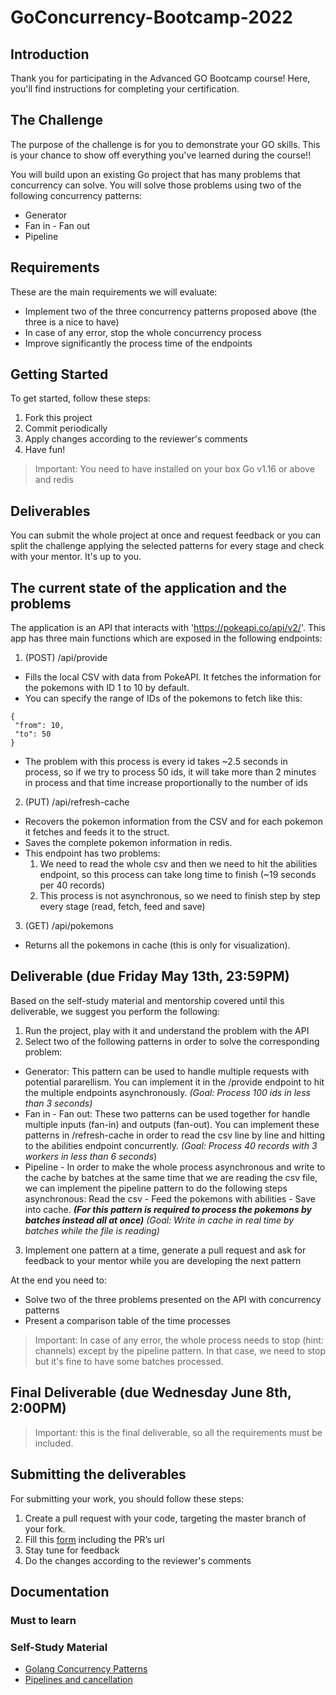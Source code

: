 # GoConcurrency-Bootcamp-2022
 
## Introduction
 
Thank you for participating in the Advanced GO Bootcamp course!
Here, you'll find instructions for completing your certification.
 
## The Challenge
 
The purpose of the challenge is for you to demonstrate your GO skills. This is your chance to show off everything you've learned during the course!!
 
You will build upon an existing Go project that has many problems that concurrency can solve. You will solve those problems using two of the following concurrency patterns:
- Generator
- Fan in - Fan out
- Pipeline
 
## Requirements
 
These are the main requirements we will evaluate:
 
- Implement two of the three concurrency patterns proposed above (the three is a nice to have)
- In case of any error, stop the whole concurrency process
- Improve significantly the process time of the endpoints
 
## Getting Started
 
To get started, follow these steps:
 
1. Fork this project
2. Commit periodically
3. Apply changes according to the reviewer's comments
4. Have fun!
 
> Important: You need to have installed on your box Go v1.16 or above and redis
 
## Deliverables

You can submit the whole project at once and request feedback or you can split the challenge applying the selected patterns for every stage and check with your mentor. It's up to you.
 
## The current state of the application and the problems
 
The application is an API that interacts with 'https://pokeapi.co/api/v2/'. This app has three main functions which are exposed in the following endpoints:
 
1. (POST) /api/provide
 - Fills the local CSV with data from PokeAPI. It fetches the information for the pokemons with ID 1 to 10 by default.
 - You can specify the range of IDs of the pokemons to fetch like this:
```
{
 "from": 10,
 "to": 50
}
```
 - The problem with this process is every id takes ~2.5 seconds in process, so if we try to process 50 ids, it will take more than 2 minutes in process and that time increase proportionally to the number of ids
2. (PUT) /api/refresh-cache
 - Recovers the pokemon information from the CSV and for each pokemon it fetches and feeds it to the struct.
 - Saves the complete pokemon information in redis.
 - This endpoint has two problems:
   1. We need to read the whole csv and then we need to hit the abilities endpoint, so this process can take long time to finish (~19 seconds per 40 records)
   2. This process is not asynchronous, so we need to finish step by step every stage (read, fetch, feed and save)
3. (GET) /api/pokemons
 - Returns all the pokemons in cache (this is only for visualization).
 
## Deliverable (due Friday May 13th, 23:59PM)
 
Based on the self-study material and mentorship covered until this deliverable, we suggest you perform the following:
 
1. Run the project, play with it and understand the problem with the API
2. Select two of the following patterns in order to solve the corresponding problem:
- Generator: This pattern can be used to handle multiple requests with potential pararellism. You can implement it in the /provide endpoint to hit the multiple endpoints asynchronously.
 *(Goal: Process 100 ids in less than 3 seconds)*
 - Fan in - Fan out: These two patterns can be used together for handle multiple inputs (fan-in) and outputs (fan-out). You can implement these patterns in /refresh-cache in order to read the csv line by line and hitting to the abilities endpoint concurrently.
 *(Goal: Process 40 records with 3 workers in less than 6 seconds*)
 - Pipeline - In order to make the whole process asynchronous and write to the cache by batches at the same time that we are reading the csv file, we can implement the pipeline pattern to do the following steps asynchronous:
   Read the csv - Feed the pokemons with abilities - Save into cache. ***(For this pattern is required to process the pokemons by batches instead all at once)***
 *(Goal: Write in cache in real time by batches while the file is reading)*
3. Implement one pattern at a time, generate a pull request and ask for feedback to your mentor while you are developing the next pattern
 
At the end you need to:
- Solve two of the three problems presented on the API with concurrency patterns
- Present a comparison table of the time processes
 
> Important: In case of any error, the whole process needs to stop (hint: channels) except by the pipeline pattern. In that case, we need to stop but it's fine to have some batches processed.
 
## Final Deliverable (due Wednesday June 8th, 2:00PM)
> Important: this is the final deliverable, so all the requirements must be included.
 
## Submitting the deliverables
 
For submitting your work, you should follow these steps:
 
1. Create a pull request with your code, targeting the master branch of your fork.
2. Fill this [form](https://forms.gle/urV6szfnCVMqp4UL9) including the PR’s url
3. Stay tune for feedback
4. Do the changes according to the reviewer's comments
 
## Documentation
 
### Must to learn

### Self-Study Material
 
- [Golang Concurrency Patterns](https://www.karanpratapsingh.com/courses/go/advanced-concurrency-patterns)
- [Pipelines and cancellation](https://go.dev/blog/pipelines)
